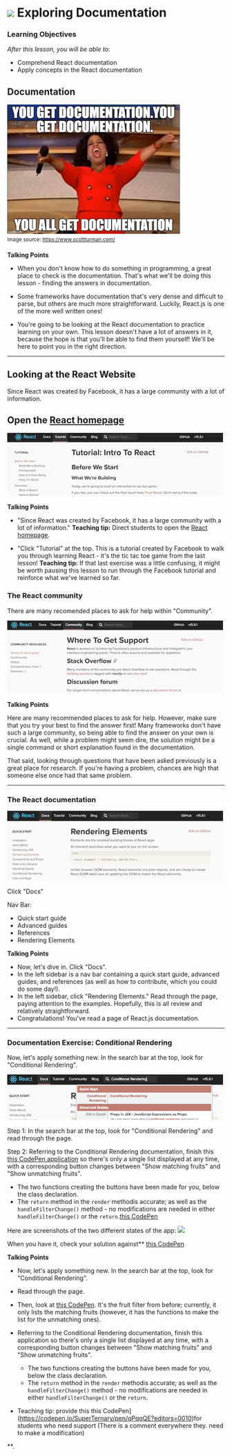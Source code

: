 # ![](https://ga-dash.s3.amazonaws.com/production/assets/logo-9f88ae6c9c3871690e33280fcf557f33.png) Exploring Documentation


### Learning Objectives
*After this lesson, you will be able to:*
- Comprehend React documentation
- Apply concepts in the React documentation


## Documentation


![meme](assets/documentation-meme.jpg)<br>
<sup>Image source: https://www.scottturman.com/<sup>

<aside class="notes">


**Talking Points**

- When you don't know how to do something in programming, a great place to check is the documentation. That's what we'll be doing this lesson - finding the answers in documentation.

- Some frameworks have documentation that's very dense and difficult to parse, but others are much more straightforward. Luckily, React.js is one of the more well written ones!

- You're going to be looking at the React documentation to practice learning on your own. This lesson doesn't have a lot of answers in it, because the hope is that you'll be able to find them yourself! We'll be here to point you in the right direction.


</aside>

----

## Looking at the React Website

Since React was created by Facebook, it has a large community with a lot of information.

Open the [React homepage](https://facebook.github.io/react/)
  - 
![](assets/facebook-tutorial.png)


<aside class="notes">

**Talking Points**

- "Since React was created by Facebook, it has a large community with a lot of information." **Teaching tip:** Direct students to open the [React homepage](https://facebook.github.io/react/). 

- "Click "Tutorial" at the top. This is a tutorial created by Facebook to walk you through learning React - it's the tic tac toe game from the last lesson! **Teaching tip:** If that last exercise was a little confusing, it might be worth pausing this lesson to run through the Facebook tutorial and reinforce what we've learned so far.

</aside>  


### The React community

There are many recomended places to ask for help within "Community".

![](assets/facebook-community.png)

<aside class="notes">

**Talking Points**

Here are many recommended places to ask for help. However, make sure that you try your best to find the answer first! Many frameworks don't have such a large community, so being able to find the answer on your own is crucial. As well, while a problem might seem dire, the solution might be a single command or short explanation found in the documentation.

That said, looking through questions that have been asked previously is a great place for research. If you're having a problem, chances are high that someone else once had that same problem.


</aside>


----

### The React documentation



![](assets/facebook-rendering.png)

Click "Docs"

Nav Bar: 
- Quick start guide
- Advanced guides 
- References 
- Rendering Elements

<aside class="notes">

**Talking Points** 

- Now, let's dive in. Click "Docs".
- In the left sidebar is a nav bar containing a quick start guide, advanced guides, and references (as well as how to contribute, which you could do some day!).
- In the left sidebar, click "Rendering Elements." Read through the page, paying attention to the examples. Hopefully, this is all review and relatively straightforward.
- Congratulations! You've read a page of React.js documentation.

</aside>

---- 

### Documentation Exercise: Conditional Rendering

Now, let's apply something new. In the search bar at the top, look for "Conditional Rendering".

![](assets/facebook-conditional.png)


Step 1: In the search bar at the top, look for "Conditional Rendering" and read through the page. 

Step 2: Referring to the Conditional Rendering documentation, finish this [this CodePen application](https://codepen.io/SuperTernary/pen/wrooQP) so there's only a single list displayed at any time, with a corresponding button changes between "Show matching fruits" and "Show unmatching fruits".
  - The two functions creating the buttons have been made for you, below the class declaration.
  - The `return` method in the `render` methodis accurate; as well as the `handleFilterChange()` method - no modifications are needed in either `handleFilterChange()` or the `return`.[this CodePen](https://codepen.io/SuperTernary/pen/wrooQP)
  

Here are screenshots of the two different states of the app:
![](assets/fruit-final.png)


When you have it, check your solution against** [this CodePen](https://codepen.io/SuperTernary/pen/XeNNEG?editors=0010)

<aside class="notes">

**Talking Points** 
- Now, let's apply something new. In the search bar at the top, look for "Conditional Rendering".
- Read through the page.
- Then, look at [this CodePen](https://codepen.io/SuperTernary/pen/wrooQP). It's the fruit filter from before; currently, it only lists the matching fruits (however, it has the functions to make the list for the unmatching ones).
- Referring to the Conditional Rendering documentation, finish this application so there's only a single list displayed at any time, with a corresponding button changes between "Show matching fruits" and "Show unmatching fruits".
  - The two functions creating the buttons have been made for you, below the class declaration.
  - The `return` method in the `render` methodis accurate; as well as the `handleFilterChange()` method - no modifications are needed in either `handleFilterChange()` or the `return`.
  
- Teaching tip: provide this this CodePen](https://codepen.io/SuperTernary/pen/qPqqQE?editors=0010)for students who need support (There is a comment everywhere they. need to make a modification)

  
</aside>





**.
